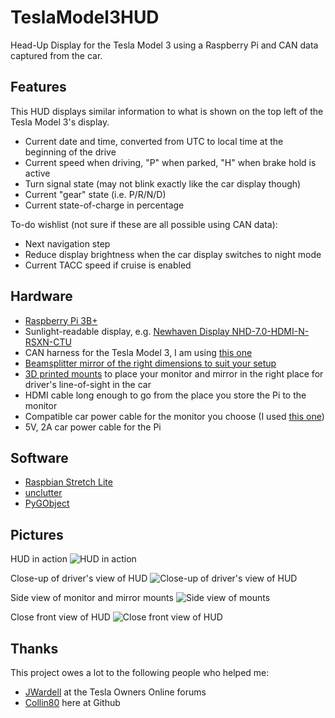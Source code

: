 # TeslaModel3HUD
Head-Up Display for the Tesla Model 3 using a Raspberry Pi and CAN data captured from the car.

## Features
This HUD displays similar information to what is shown on the top left of the Tesla Model 3's display. 

* Current date and time, converted from UTC to local time at the beginning of the drive
* Current speed when driving, "P" when parked, "H" when brake hold is active
* Turn signal state (may not blink exactly like the car display though)
* Current "gear" state (i.e. P/R/N/D)
* Current state-of-charge in percentage 

To-do wishlist (not sure if these are all possible using CAN data):
* Next navigation step
* Reduce display brightness when the car display switches to night mode
* Current TACC speed if cruise is enabled

## Hardware
* [Raspberry Pi 3B+](https://smile.amazon.com/gp/product/B07BDR5PDW/)
* Sunlight-readable display, e.g. [Newhaven Display NHD-7.0-HDMI-N-RSXN-CTU](http://www.newhavendisplay.com/nhd70hdminrsxnctu-p-9552.html)
* CAN harness for the Tesla Model 3, I am using [this one](http://store.evtv.me/proddetail.php?prod=TeslaModel3CANKit)
* [Beamsplitter mirror of the right dimensions to suit your setup](https://telepromptermirror.com/glass-teleprompter-mirror/)
* [3D printed mounts](https://www.thingiverse.com/thing:3496105) to place your monitor and mirror in the right place for driver's line-of-sight in the car
* HDMI cable long enough to go from the place you store the Pi to the monitor
* Compatible car power cable for the monitor you choose (I used [this one](https://smile.amazon.com/gp/product/B07BSFSW8N/))
* 5V, 2A car power cable for the Pi

## Software
* [Raspbian Stretch Lite](https://downloads.raspberrypi.org/raspbian_lite_latest)
* [unclutter](https://wiki.archlinux.org/index.php/unclutter)
* [PyGObject](https://pygobject.readthedocs.io/en/latest/index.html)

## Pictures

HUD in action
![HUD in action](https://i.imgur.com/tpscMLz.jpg)

Close-up of driver's view of HUD
![Close-up of driver's view of HUD](https://i.imgur.com/9UdMikN.jpg)

Side view of monitor and mirror mounts
![Side view of mounts](https://thingiverse-production-new.s3.amazonaws.com/assets/ca/d1/42/7c/10/IMG_20190316_120601.jpg)

Close front view of HUD
![Close front view of HUD](https://thingiverse-production-new.s3.amazonaws.com/assets/f6/e7/c7/c6/02/IMG_20190316_121405.jpg)

## Thanks
This project owes a lot to the following people who helped me:
* [JWardell](https://teslaownersonline.com/members/jwardell.1513/) at the Tesla Owners Online forums
* [Collin80](https://github.com/collin80) here at Github
